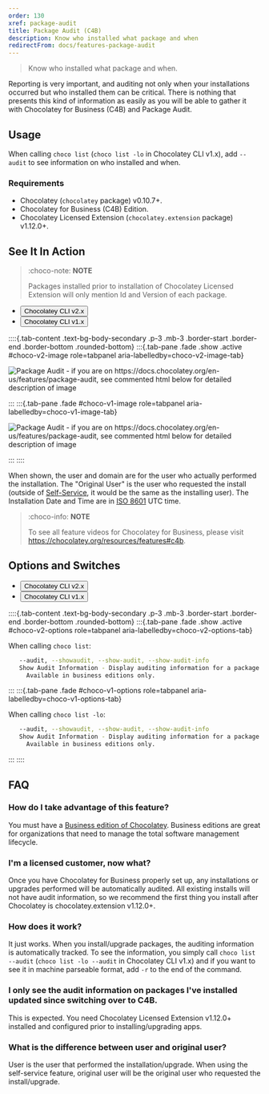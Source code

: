 ```yaml
---
order: 130
xref: package-audit
title: Package Audit (C4B)
description: Know who installed what package and when
redirectFrom: docs/features-package-audit
---
```


> Know who installed what package and when.

Reporting is very important, and auditing not only when your installations occurred but who installed them can be critical. There is nothing that presents this kind of information as easily as you will be able to gather it with Chocolatey for Business (C4B) and Package Audit.

## Usage

When calling `choco list` (`choco list -lo` in Chocolatey CLI v1.x), add `--audit` to see information on who installed and when.

### Requirements

* Chocolatey (`chocolatey` package) v0.10.7+.
* Chocolatey for Business (C4B) Edition.
* Chocolatey Licensed Extension (`chocolatey.extension` package) v1.12.0+.

## See It In Action

> :choco-note: **NOTE**
>
> Packages installed prior to installation of Chocolatey Licensed Extension will only mention Id and Version of each package.

<ul class="nav nav-tabs" role="tablist">
    <li class="nav-item">
        <button class="nav-link active" id="choco-v2-image-tab" data-bs-toggle="tab" data-bs-target="#choco-v2-image" role="tab" aria-controls="choco-v2-image" aria-selected="true" data-choco-tab-multi='{"choco-version": "choco-v2"}'>Chocolatey CLI v2.x</button>
    </li>
    <li class="nav-item">
        <button class="nav-link" id="choco-v1-image-tab" data-bs-toggle="tab" data-bs-target="#choco-v1-image" role="tab" aria-controls="choco-v1-image" aria-selected="false" data-choco-tab-multi='{"choco-version": "choco-v1"}'>Chocolatey CLI v1.x</button>
    </li>
</ul>

::::{.tab-content .text-bg-body-secondary .p-3 .mb-3 .border-start .border-end .border-bottom .rounded-bottom}
:::{.tab-pane .fade .show .active #choco-v2-image role=tabpanel aria-labelledby=choco-v2-image-tab}

![Package Audit - if you are on https://docs.chocolatey.org/en-us/features/package-audit, see commented html below for detailed description of image](/images/features/features_package_audit_v2.png)

:::
:::{.tab-pane .fade #choco-v1-image role=tabpanel aria-labelledby=choco-v1-image-tab}

![Package Audit - if you are on https://docs.chocolatey.org/en-us/features/package-audit, see commented html below for detailed description of image](/images/features/features_package_audit.png)

:::
::::

When shown, the user and domain are for the user who actually performed the installation. The "Original User" is the user who requested the install (outside of [Self-Service](xref:self-service-anywhere), it would be the same as the installing user). The Installation Date and Time are in [ISO 8601](https://en.wikipedia.org/wiki/ISO_8601) UTC time.

<!--
Text in the image above:

choco list --audit -r

Shows output as described above.

-->

> :choco-info: **NOTE**
>
> To see all feature videos for Chocolatey for Business, please visit https://chocolatey.org/resources/features#c4b.

## Options and Switches

<ul class="nav nav-tabs" role="tablist">
    <li class="nav-item">
        <button class="nav-link active" id="choco-v2-options-tab" data-bs-toggle="tab" data-bs-target="#choco-v2-options" role="tab" aria-controls="choco-v2-options" aria-selected="true" data-choco-tab-multi='{"choco-version": "choco-v2"}'>Chocolatey CLI v2.x</button>
    </li>
    <li class="nav-item">
        <button class="nav-link" id="choco-v1-options-tab" data-bs-toggle="tab" data-bs-target="#choco-v1-options" role="tab" aria-controls="choco-v1-options" aria-selected="false" data-choco-tab-multi='{"choco-version": "choco-v1"}'>Chocolatey CLI v1.x</button>
    </li>
</ul>

::::{.tab-content .text-bg-body-secondary .p-3 .mb-3 .border-start .border-end .border-bottom .rounded-bottom}
:::{.tab-pane .fade .show .active #choco-v2-options role=tabpanel aria-labelledby=choco-v2-options-tab}

When calling `choco list`:

~~~sh
   --audit, --showaudit, --show-audit, --show-audit-info
   Show Audit Information - Display auditing information for a package.
     Available in business editions only.
~~~

:::
:::{.tab-pane .fade #choco-v1-options role=tabpanel aria-labelledby=choco-v1-options-tab}

When calling `choco list -lo`:

~~~sh
   --audit, --showaudit, --show-audit, --show-audit-info
   Show Audit Information - Display auditing information for a package.
     Available in business editions only.
~~~

:::
::::

## FAQ

### How do I take advantage of this feature?

You must have a [Business edition of Chocolatey](https://chocolatey.org/compare). Business editions are great for organizations that need to manage the total software management lifecycle.

### I'm a licensed customer, now what?

Once you have Chocolatey for Business properly set up, any installations or upgrades performed will be automatically audited. All existing installs will not have audit information, so we recommend the first thing you install after Chocolatey is chocolatey.extension v1.12.0+.

### How does it work?

It just works. When you install/upgrade packages, the auditing information is automatically tracked. To see the information, you simply call `choco list --audit` (`choco list -lo --audit` in Chocolatey CLI v1.x) and if you want to see it in machine parseable format, add `-r` to the end of the command.

### I only see the audit information on packages I've installed updated since switching over to C4B.

This is expected. You need Chocolatey Licensed Extension v1.12.0+ installed and configured prior to installing/upgrading apps.

### What is the difference between user and original user?

User is the user that performed the installation/upgrade. When using the self-service feature, original user will be the original user who requested the install/upgrade.
